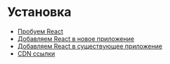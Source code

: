 # Установка

* [Пробуем React](installation/try_react.md)
* [Добавляем React в новое приложение](installation/add_react_to_a_new_app.md)
* [Добавляем React в существующее приложение](installation/add_react_to_an_existing_app.md)
* [CDN ссылки](installation/cdn_links.md)